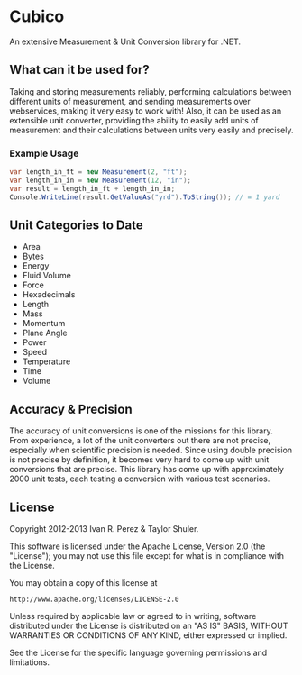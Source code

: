 # Cubico
An extensive Measurement & Unit Conversion library for .NET.

## What can it be used for?
Taking and storing measurements reliably, performing calculations between different units of measurement, and sending measurements over webservices, making it very easy to work with! Also, it can be used as an extensible unit converter, providing the ability to easily add units of measurement and their calculations between units very easily and precisely.

### Example Usage
```csharp
var length_in_ft = new Measurement(2, "ft");
var length_in_in = new Measurement(12, "in");
var result = length_in_ft + length_in_in;
Console.WriteLine(result.GetValueAs("yrd").ToString()); // = 1 yard
```
	
## Unit Categories to Date
* Area
* Bytes
* Energy
* Fluid Volume
* Force
* Hexadecimals
* Length
* Mass
* Momentum
* Plane Angle
* Power
* Speed
* Temperature
* Time
* Volume

## Accuracy & Precision
The accuracy of unit conversions is one of the missions for this library. From experience, a lot of the unit converters out there are not precise, especially when scientific precision is needed. Since using double precision is not precise by definition, it becomes very hard to come up with unit conversions that are precise. This library has come up with approximately 2000 unit tests, each testing a conversion with various test scenarios.

## License
Copyright 2012-2013 Ivan R. Perez & Taylor Shuler.

This software is licensed under the Apache License, Version 2.0 (the "License"); you may not use this file except for what is in compliance with the License.

You may obtain a copy of this license at

```
http://www.apache.org/licenses/LICENSE-2.0
```

Unless required by applicable law or agreed to in writing, software distributed under the License is distributed on an "AS IS" BASIS, WITHOUT WARRANTIES OR CONDITIONS OF ANY KIND, either expressed or implied.

See the License for the specific language governing permissions and limitations.
